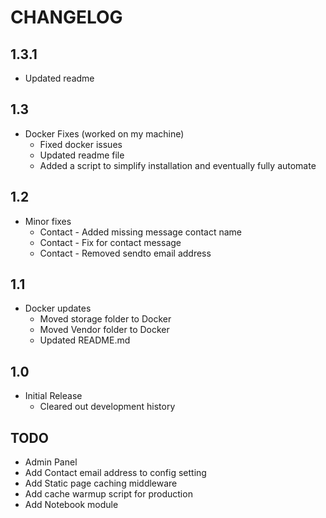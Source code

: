 # CHANGELOG

## 1.3.1
- Updated readme


## 1.3
- Docker Fixes (worked on my machine)
  - Fixed docker issues
  - Updated readme file
  - Added a script to simplify installation and eventually fully automate

## 1.2
- Minor fixes
  - Contact - Added missing message contact name
  - Contact - Fix for contact message
  - Contact - Removed sendto email address

## 1.1
- Docker updates
    - Moved storage folder to Docker
    - Moved Vendor folder to Docker
    - Updated README.md

## 1.0
- Initial Release
    - Cleared out development history

## TODO
- Admin Panel
- Add Contact email address to config setting
- Add Static page caching middleware
- Add cache warmup script for production
- Add Notebook module
